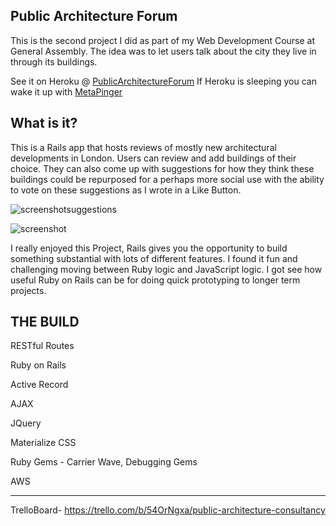 Public Architecture Forum
-------------------------

This is the second project I did as part of my Web Development Course at General Assembly. The idea was to let users talk about the city they live in through its buildings. 

See it on Heroku @ [PublicArchitectureForum](http://serene-inlet-4537.herokuapp.com/buildings/) 
If Heroku is sleeping you can wake it up with [MetaPinger](http://metapinger.herokuapp.com/)

What is it?
-----------

This is a Rails app that hosts reviews of mostly new architectural developments in London. Users can review and add buildings of their choice. They can also come up with suggestions for how they think these buildings could be repurposed for a perhaps more social use with the ability to vote on these suggestions as I wrote in a Like Button.

![screenshotsuggestions](https://cloud.githubusercontent.com/assets/9989447/10041184/42b4a4a0-61da-11e5-915e-1f23cdb828cf.png)

![screenshot](https://cloud.githubusercontent.com/assets/9989447/10041215/6794d1d2-61da-11e5-8975-a77271f89b98.png)


I really enjoyed this Project, Rails gives you the opportunity to build something substantial with lots of different features. I found it fun and challenging moving between Ruby logic and JavaScript logic. I got see how useful Ruby on Rails can be for doing quick prototyping to longer term projects.

THE BUILD
---------
RESTful Routes

Ruby on Rails

Active Record

AJAX

JQuery

Materialize CSS

Ruby Gems - Carrier Wave, Debugging Gems

AWS
_____________________________________________________
TrelloBoard- 
https://trello.com/b/54OrNgxa/public-architecture-consultancy






